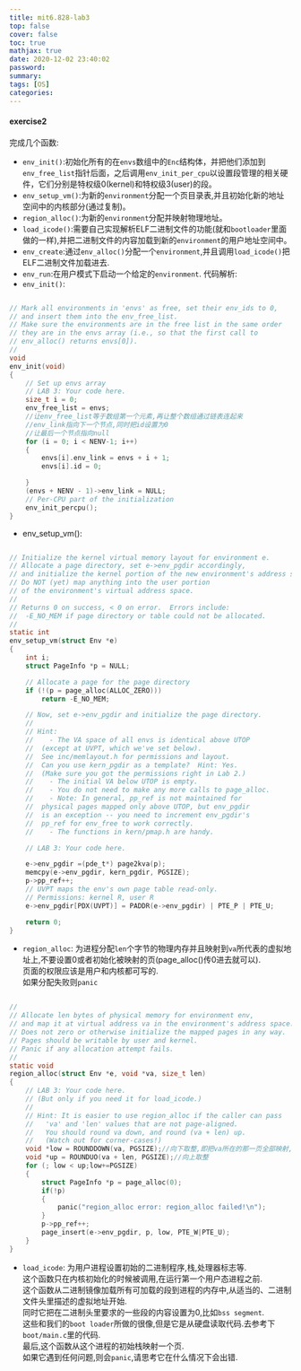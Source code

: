 ```yaml
---
title: mit6.828-lab3
top: false
cover: false
toc: true
mathjax: true
date: 2020-12-02 23:40:02
password:
summary:
tags: [OS]
categories:
---
```










#### exercise2
完成几个函数:
* `env_init()`:初始化所有的在`envs`数组中的`Enc`结构体，并把他们添加到`env_free_list`指针后面，之后调用`env_init_per_cpu`以设置段管理的相关硬件，它们分别是特权级0(kernel)和特权级3(user)的段。
* `env_setup_vm()`:为新的`environment`分配一个页目录表,并且初始化新的地址空间中的内核部分(通过复制)。
* `region_alloc()`:为新的`environment`分配并映射物理地址。
* `load_icode()`:需要自己实现解析ELF二进制文件的功能(就和`bootloader`里面做的一样),并把二进制文件的内容加载到新的`environment`的用户地址空间中。
* `env_create`:通过`env_alloc()`分配一个`environment`,并且调用`load_icode()`把ELF二进制文件加载进去.
* `env_run`:在用户模式下启动一个给定的`environment`.
代码解析:  
* `env_init()`:  

<!--more-->

```c

// Mark all environments in 'envs' as free, set their env_ids to 0,
// and insert them into the env_free_list.
// Make sure the environments are in the free list in the same order
// they are in the envs array (i.e., so that the first call to
// env_alloc() returns envs[0]).
//
void
env_init(void)
{
	// Set up envs array
	// LAB 3: Your code here.
	size_t i = 0;
	env_free_list = envs;
    //让env_free_list等于数组第一个元素,再让整个数组通过链表连起来
    //env_link指向下一个节点,同时把id设置为0
    //让最后一个节点指向null
	for (i = 0; i < NENV-1; i++)
	{
		envs[i].env_link = envs + i + 1;
		envs[i].id = 0;

	}
	(envs + NENV - 1)->env_link = NULL;
	// Per-CPU part of the initialization
	env_init_percpu();
}

```

* env_setup_vm():

```c

// Initialize the kernel virtual memory layout for environment e.
// Allocate a page directory, set e->env_pgdir accordingly,
// and initialize the kernel portion of the new environment's address space.
// Do NOT (yet) map anything into the user portion
// of the environment's virtual address space.
//
// Returns 0 on success, < 0 on error.  Errors include:
//	-E_NO_MEM if page directory or table could not be allocated.
//
static int
env_setup_vm(struct Env *e)
{
	int i;
	struct PageInfo *p = NULL;

	// Allocate a page for the page directory
	if (!(p = page_alloc(ALLOC_ZERO)))
		return -E_NO_MEM;

	// Now, set e->env_pgdir and initialize the page directory.
	//
	// Hint:
	//    - The VA space of all envs is identical above UTOP
	//	(except at UVPT, which we've set below).
	//	See inc/memlayout.h for permissions and layout.
	//	Can you use kern_pgdir as a template?  Hint: Yes.
	//	(Make sure you got the permissions right in Lab 2.)
	//    - The initial VA below UTOP is empty.
	//    - You do not need to make any more calls to page_alloc.
	//    - Note: In general, pp_ref is not maintained for
	//	physical pages mapped only above UTOP, but env_pgdir
	//	is an exception -- you need to increment env_pgdir's
	//	pp_ref for env_free to work correctly.
	//    - The functions in kern/pmap.h are handy.

	// LAB 3: Your code here.

	e->env_pgdir =(pde_t*) page2kva(p);
	memcpy(e->env_pgdir, kern_pgdir, PGSIZE);
	p->pp_ref++;
	// UVPT maps the env's own page table read-only.
	// Permissions: kernel R, user R
	e->env_pgdir[PDX(UVPT)] = PADDR(e->env_pgdir) | PTE_P | PTE_U;

	return 0;
}


```

* `region_alloc`:
为进程分配`len`个字节的物理内存并且映射到`va`所代表的虚拟地址上,不要设置0或者初始化被映射的页(page_alloc()传0进去就可以).   
页面的权限应该是用户和内核都可写的.  
如果分配失败则`panic`  

```c

//
// Allocate len bytes of physical memory for environment env,
// and map it at virtual address va in the environment's address space.
// Does not zero or otherwise initialize the mapped pages in any way.
// Pages should be writable by user and kernel.
// Panic if any allocation attempt fails.
//
static void
region_alloc(struct Env *e, void *va, size_t len)
{
	// LAB 3: Your code here.
	// (But only if you need it for load_icode.)
	//
	// Hint: It is easier to use region_alloc if the caller can pass
	//   'va' and 'len' values that are not page-aligned.
	//   You should round va down, and round (va + len) up.
	//   (Watch out for corner-cases!)
	void *low = ROUNDDOWN(va, PGSIZE);//向下取整,即把va所在的那一页全部映射,从va前面页面对齐开始
	void *up = ROUNDUO(va + len, PGSIZE);//向上取整
	for (; low < up;low+=PGSIZE)
	{
		struct PageInfo *p = page_alloc(0);
		if(!p)
		{
			panic("region_alloc error: region_alloc failed!\n");
		}
		p->pp_ref++;
		page_insert(e->env_pgdir, p, low, PTE_W|PTE_U);
	}
}

```

* `load_icode`:
为用户进程设置初始的二进制程序,栈,处理器标志等.  
这个函数只在内核初始化的时候被调用,在运行第一个用户态进程之前.  
这个函数从二进制镜像加载所有可加载的段到进程的内存中,从适当的、二进制文件头里描述的虚拟地址开始.   
同时它把在二进制头里要求的一些段的内容设置为0,比如`bss segment`.  
这些和我们的`boot loader`所做的很像,但是它是从硬盘读取代码.去参考下`boot/main.c`里的代码.  
最后,这个函数从这个进程的初始栈映射一个页.  
如果它遇到任何问题,则会`panic`,请思考它在什么情况下会出错.


```c



```
